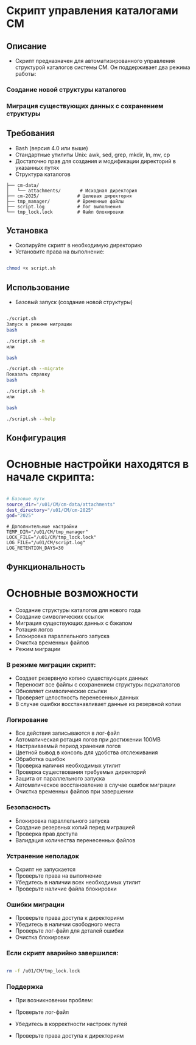 # Скрипт управления каталогами CM
## Описание
- Скрипт предназначен для автоматизированного управления структурой каталогов системы CM. Он поддерживает два режима работы:

### Создание новой структуры каталогов
### Миграция существующих данных с сохранением структуры
## Требования
- Bash (версия 4.0 или выше)
- Стандартные утилиты Unix: awk, sed, grep, mkdir, ln, mv, cp
- Достаточно прав для создания и модификации директорий в указанных путях
- Структура каталогов
``` /u01/CM/
├── cm-data/
│   └── attachments/       # Исходная директория
├── cm-2025/              # Целевая директория
├── tmp_manager/          # Временные файлы
├── script.log            # Лог выполнения
└── tmp_lock.lock         # Файл блокировки
```
## Установка
- Скопируйте скрипт в необходимую директорию
- Установите права на выполнение:
``` bash

chmod +x script.sh
```

## Использование
- Базовый запуск (создание новой структуры)
```bash

./script.sh
Запуск в режиме миграции
bash

./script.sh -m
или

bash

./script.sh --migrate
Показать справку
bash

./script.sh -h
или

bash

./script.sh --help
```

## Конфигурация
# Основные настройки находятся в начале скрипта:

``` bash

# Базовые пути
source_dir="/u01/CM/cm-data/attachments"
dest_directory="/u01/CM/cm-2025"
god="2025"
```
```
# Дополнительные настройки
TEMP_DIR="/u01/CM/tmp_manager"
LOCK_FILE="/u01/CM/tmp_lock.lock"
LOG_FILE="/u01/CM/script.log"
LOG_RETENTION_DAYS=30
```
## Функциональность
# Основные возможности
- Создание структуры каталогов для нового года
- Создание символических ссылок
- Миграция существующих данных с бэкапом
- Ротация логов
- Блокировка параллельного запуска
- Очистка временных файлов
- Режим  миграции
### В режиме миграции скрипт:

- Создает резервную копию существующих данных
- Переносит все файлы с сохранением структуры подкаталогов
- Обновляет символические ссылки
- Проверяет целостность перенесенных данных
- В случае ошибки восстанавливает данные из резервной копии
### Логирование
- Все действия записываются в лог-файл
- Автоматическая ротация логов при достижении 100MB
- Настраиваемый период хранения логов
- Цветной вывод в консоль для удобства отслеживания
- Обработка ошибок
- Проверка наличия необходимых утилит
- Проверка существования требуемых директорий
- Защита от параллельного запуска
- Автоматическое восстановление в случае ошибок миграции
- Очистка временных файлов при завершении
### Безопасность
- Блокировка параллельного запуска
- Создание резервных копий перед миграцией
- Проверка прав доступа
- Валидация количества перенесенных файлов
### Устранение неполадок
- Скрипт не запускается
- Проверьте права на выполнение
- Убедитесь в наличии всех необходимых утилит
- Проверьте наличие файла блокировки
### Ошибки миграции
- Проверьте права доступа к директориям
- Убедитесь в наличии свободного места
- Проверьте лог-файл для деталей ошибки
- Очистка блокировки
### Если скрипт аварийно завершился:

```bash

rm -f /u01/CM/tmp_lock.lock
```
### Поддержка
- При возникновении проблем:

- Проверьте лог-файл
- Убедитесь в корректности настроек путей
- Проверьте права доступа к директориям

